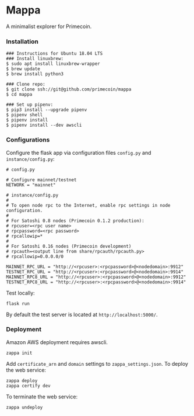 # Mappa

A minimalist explorer for Primecoin.

### Installation


```
### Instructions for Ubuntu 18.04 LTS
### Install linuxbrew:
$ sudo apt install linuxbrew-wrapper
$ brew update
$ brew install python3

### Clone repo:
$ git clone ssh://git@github.com/primecoin/mappa
$ cd mappa

### Set up pipenv:
$ pip3 install --upgrade pipenv
$ pipenv shell
$ pipenv install
$ pipenv install --dev awscli
```

### Configurations

Configure the flask app via configuration files `config.py` and `instance/config.py`:

```
# config.py

# Configure mainnet/testnet
NETWORK = "mainnet"
```

```
# instance/config.py
#
# To open node rpc to the Internet, enable rpc settings in node configuration.
#
# For Satoshi 0.8 nodes (Primecoin 0.1.2 production):
# rpcuser=<rpc user name>
# rpcpassword=<rpc password>
# rpcallowip=*
#
# For Satoshi 0.16 nodes (Primecoin development)
# rpcauth=<output line from share/rpcauth/rpcauth.py>
# rpcallowip=0.0.0.0/0

MAINNET_RPC_URL = "http://<rpcuser>:<rpcpassword>@<nodedomain>:9912"
TESTNET_RPC_URL = "http://<rpcuser>:<rpcpassword>@<nodedomain>:9914"
MAINNET_RPC8_URL = "http://<rpcuser>:<rpcpassword>@<nodedomain>:9912"
TESTNET_RPC8_URL = "http://<rpcuser>:<rpcpassword>@<nodedomain>:9914"
```

Test locally:

```
flask run
```

By default the test server is located at `http://localhost:5000/`.

### Deployment

Amazon AWS deployment requires awscli.

```
zappa init
```

Add `certificate_arn` and `domain` settings to `zappa_settings.json`. To deploy the web service:

```
zappa deploy
zappa certify dev
```

To terminate the web service:

```
zappa undeploy
```
